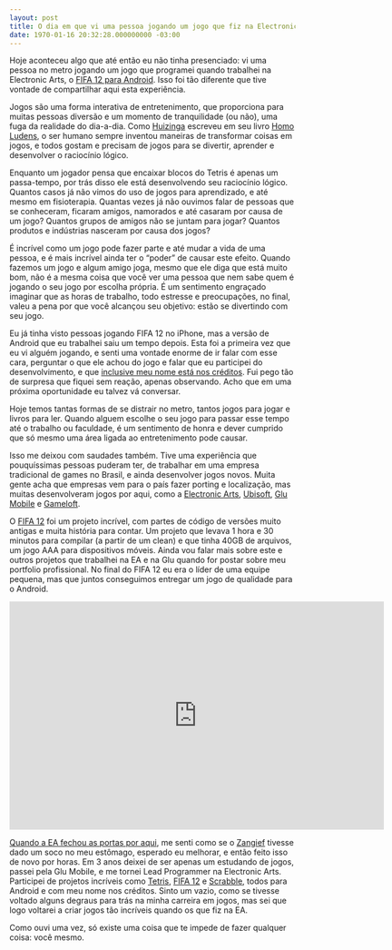 ```yaml
---
layout: post
title: O dia em que vi uma pessoa jogando um jogo que fiz na Electronic Arts
date: 1970-01-16 20:32:28.000000000 -03:00
---
```


Hoje aconteceu algo que até então eu não tinha presenciado: vi uma pessoa no metro jogando um jogo que programei quando trabalhei na Electronic Arts, o [FIFA 12 para Android](https://play.google.com/store/apps/details?id=com.ea.game.fifa12_row "FIFA 12"). Isso foi tão diferente que tive vontade de compartilhar aqui esta experiência.

Jogos são uma forma interativa de entretenimento, que proporciona para muitas pessoas diversão e um momento de tranquilidade (ou não), uma fuga da realidade do dia-a-dia. Como [Huizinga](http://en.wikipedia.org/wiki/Johan_Huizinga "Huizinga") escreveu em seu livro [Homo Ludens](http://jnsilva.ludicum.org/Huizinga_HomoLudens.pdf "Homo Ludens"), o ser humano sempre inventou maneiras de transformar coisas em jogos, e todos gostam e precisam de jogos para se divertir, aprender e desenvolver o raciocínio lógico.

Enquanto um jogador pensa que encaixar blocos do Tetris é apenas um passa-tempo, por trás disso ele está desenvolvendo seu raciocínio lógico. Quantos casos já não vimos do uso de jogos para aprendizado, e até mesmo em fisioterapia. Quantas vezes já não ouvimos falar de pessoas que se conheceram, ficaram amigos, namorados e até casaram por causa de um jogo? Quantos grupos de amigos não se juntam para jogar? Quantos produtos e indústrias nasceram por causa dos jogos?

É incrível como um jogo pode fazer parte e até mudar a vida de uma pessoa, e é mais incrível ainda ter o “poder” de causar este efeito. Quando fazemos um jogo e algum amigo joga, mesmo que ele diga que está muito bom, não é a mesma coisa que você ver uma pessoa que nem sabe quem é jogando o seu jogo por escolha própria. É um sentimento engraçado imaginar que as horas de trabalho, todo estresse e preocupações, no final, valeu a pena por que você alcançou seu objetivo: estão se divertindo com seu jogo.

Eu já tinha visto pessoas jogando FIFA 12 no iPhone, mas a versão de Android que eu trabalhei saiu um tempo depois. Esta foi a primeira vez que eu vi alguém jogando, e senti uma vontade enorme de ir falar com esse cara, perguntar o que ele achou do jogo e falar que eu participei do desenvolvimento, e que [inclusive meu nome está nos créditos](http://www.mobygames.com/developer/sheet/view/developerId,546348/ "Créditos"). Fui pego tão de surpresa que fiquei sem reação, apenas observando. Acho que em uma próxima oportunidade eu talvez vá conversar.

Hoje temos tantas formas de se distrair no metro, tantos jogos para jogar e livros para ler. Quando alguem escolhe o seu jogo para passar esse tempo até o trabalho ou faculdade, é um sentimento de honra e dever cumprido que só mesmo uma área ligada ao entretenimento pode causar.

Isso me deixou com saudades também. Tive uma experiência que pouquíssimas pessoas puderam ter, de trabalhar em uma empresa tradicional de games no Brasil, e ainda desenvolver jogos novos. Muita gente acha que empresas vem para o país fazer porting e localização, mas muitas desenvolveram jogos por aqui, como a [Electronic Arts](http://www.ea.com "EA"), [Ubisoft](http://www.ubisoft.com "Ubisoft"), [Glu Mobile](http://www.glu.com "Glu") e [Gameloft](http://www.gameloft.com "Gameloft").

O [FIFA 12](https://play.google.com/store/apps/details?id=com.ea.game.fifa12_row "FIFA 12") foi um projeto incrível, com partes de código de versões muito antigas e muita história para contar. Um projeto que levava 1 hora e 30 minutos para compilar (a partir de um clean) e que tinha 40GB de arquivos, um jogo AAA para dispositivos móveis. Ainda vou falar mais sobre este e outros projetos que trabalhei na EA e na Glu quando for postar sobre meu portfolio profissional. No final do FIFA 12 eu era o líder de uma equipe pequena, mas que juntos conseguimos entregar um jogo de qualidade para o Android.

<span class="embed-youtube" style="text-align:center; display: block;"><iframe allowfullscreen="true" class="youtube-player" frameborder="0" height="402" src="http://www.youtube.com/embed/AvgBYqVuFZI?version=3&rel=1&fs=1&autohide=2&showsearch=0&showinfo=1&iv_load_policy=1&wmode=transparent" type="text/html" width="660"></iframe></span>

[Quando a EA fechou as portas por aqui](http://gamedeveloper.com.br/blog/2013/04/11/electronic-arts-fecha-estudio-de-sao-paulo/ "EA"), me senti como se o [Zangief](http://lh3.ggpht.com/-6npN4wsd_7E/Tl5__hzmsjI/AAAAAAAAC9Y/cLpjRzrYxPA/s1024/ssf4-zangief.jpg "Zangief") tivesse dado um soco no meu estômago, esperado eu melhorar, e então feito isso de novo por horas. Em 3 anos deixei de ser apenas um estudando de jogos, passei pela Glu Mobile, e me tornei Lead Programmer na Electronic Arts. Participei de projetos incríveis como [Tetris](https://play.google.com/store/apps/details?id=com.ea.game.tetris2011_row "Tetris"), [FIFA 12](https://play.google.com/store/apps/details?id=com.ea.game.fifa12_row "FIFA 12") e [Scrabble](https://play.google.com/store/apps/details?id=com.ea.game.scrabblemattel_bv "Scrabble"), todos para Android e com meu nome nos créditos. Sinto um vazio, como se tivesse voltado alguns degraus para trás na minha carreira em jogos, mas sei que logo voltarei a criar jogos tão incríveis quando os que fiz na EA.

Como ouvi uma vez, só existe uma coisa que te impede de fazer qualquer coisa: você mesmo.


